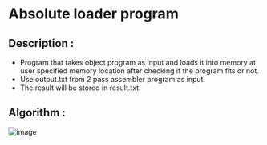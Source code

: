# Absolute loader program
## Description :
* Program that takes object program as input and loads it into memory at user specified memory location after checking if the program fits or not. 
* Use output.txt from 2 pass assembler program as input.
* The result will be stored in result.txt. 
## Algorithm : 

![image](https://user-images.githubusercontent.com/84381682/206866695-154560f0-9869-40a6-879b-641251253e03.png)
